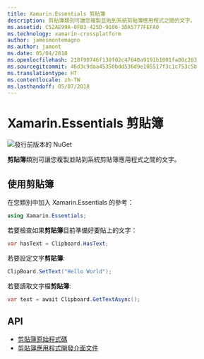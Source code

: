 ```yaml
---
title: Xamarin.Essentials 剪貼簿
description: 剪貼簿類別可讓您複製並貼到系統剪貼簿應用程式之間的文字。
ms.assetid: C52AE99A-0FB3-425D-9106-3DA5777FEFA0
ms.technology: xamarin-crossplatform
author: jamesmontemagno
ms.author: jamont
ms.date: 05/04/2018
ms.openlocfilehash: 218f90746f130f02c47040a9191b1001fa80c203
ms.sourcegitcommit: 46d3c9daa45350bdd536d9e105517f3c1c753c5b
ms.translationtype: HT
ms.contentlocale: zh-TW
ms.lasthandoff: 05/07/2018
---
```

# <a name="xamarinessentials-clipboard"></a>Xamarin.Essentials 剪貼簿

![發行前版本的 NuGet](~/media/shared/pre-release.png)

**剪貼簿**類別可讓您複製並貼到系統剪貼簿應用程式之間的文字。

## <a name="using-clipboard"></a>使用剪貼簿

在您類別中加入 Xamarin.Essentials 的參考：

```csharp
using Xamarin.Essentials;
```

若要檢查如果**剪貼簿**目前準備好要貼上的文字：

```csharp
var hasText = Clipboard.HasText;
```

若要設定文字**剪貼簿**:

```csharp
ClipBoard.SetText("Hello World");
```

若要讀取文字檔**剪貼簿**:

```csharp
var text = await Clipboard.GetTextAsync();
```

## <a name="api"></a>API

- [剪貼簿原始程式碼](https://github.com/xamarin/Essentials/tree/master/Essentials/Clipboard)
- [剪貼簿應用程式開發介面文件](xref:Xamarin.Essentials.Clipboard)
